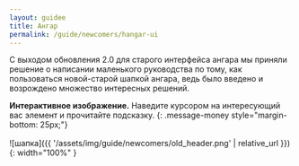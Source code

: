 ```yaml
---
layout: guidee
title: Ангар
permalink: /guide/newcomers/hangar-ui
---
```


С выходом обновления 2.0 для старого интерфейса ангара мы приняли решение о написании маленького руководства по тому, как пользоваться новой-старой шапкой ангара, ведь было введено и возрождено множество интересных решений.

**Интерактивное изображение.** Наведите курсором на интересующий вас элемент и прочитайте подсказку.
{: .message-money style="margin-bottom: 25px;"}

<main>
  <div>
    <span tooltip="Это ваш игровой никнейм, при нажатии на него открывается современное окно профиля. Ниже находится статус вашего аккаунта." flow="down" style="top: -7px; left: 90px; padding: 0.5em 2.67em;"></span>
  </div>
  <div>
    <span tooltip="Кнопка создания взвода переехала в подменю выбора типа боя. При нажатии на данную кнопку создается окно взвода. Для каждого режима создается соответствующее окно." flow="down" style="top: 13px;left: -2px;padding: 1.1em 4.2em;"></span>
  </div>
  <div>
    <span tooltip="Иконка вашего клана. При нажатии на нее открывается современное окно клана." flow="left" style=" top: -86px; left: 106px; padding: 0.5em 0.48em;"></span>
    <span tooltip="Кнопка боевого обучения. При нажатии вас переносит на страницу руководства по игре прямо в клиенте." flow="right" style="top: -72px; left: -254px; padding: 0.8em 1.48em;"></span>
    <span tooltip="Кнопка боевых задач. При нажатии открывает страницу 'задач' в ангаре." flow="right" style="top: -72px; left: -352px; padding: 0.8em 1.88em;"></span>
  </div>
</main>

<style>
 /* START TOOLTIP STYLES */
[tooltip] {
  position: relative; /* opinion 1 */
}

/* Applies to all tooltips */
[tooltip]::before,
[tooltip]::after {
  text-transform: none; /* opinion 2 */
  font-size: .9em; /* opinion 3 */
  line-height: 1;
  user-select: none;
  pointer-events: none;
  position: absolute;
  display: none;
  opacity: 0;
}
[tooltip]::before {
  content: '';
  border: 5px solid transparent; /* opinion 4 */
  z-index: 1001; /* absurdity 1 */
}
[tooltip]::after {
    content: attr(tooltip);
    font: 12px "robotoregular", "Arial Narrow", Arial, sans-serif;
    min-width: 23em;
    max-width: 23em;
    white-space: normal;
    overflow: hidden;
    text-overflow: ellipsis;
    padding: 1ch 1.5ch;
    border-radius: .3ch;
    box-shadow: 0 1em 2em -0.5em rgba(0, 0, 0, 0.35);
    background: #333;
    color: #fff;
    z-index: 1000;
}

/* Make the tooltips respond to hover */
[tooltip]:hover::before,
[tooltip]:hover::after {
  display: block;
}

/* don't show empty tooltips */
[tooltip='']::before,
[tooltip='']::after {
  display: none !important;
}

/* FLOW: UP */
[tooltip]:not([flow])::before,
[tooltip][flow^="up"]::before {
  bottom: 100%;
  border-bottom-width: 0;
  border-top-color: #333;
}
[tooltip]:not([flow])::after,
[tooltip][flow^="up"]::after {
  bottom: calc(100% + 5px);
}
[tooltip]:not([flow])::before,
[tooltip]:not([flow])::after,
[tooltip][flow^="up"]::before,
[tooltip][flow^="up"]::after {
  left: 50%;
  transform: translate(-50%, -.5em);
}

/* FLOW: DOWN */
[tooltip][flow^="down"]::before {
  top: 100%;
  border-top-width: 0;
  border-bottom-color: #333;
}
[tooltip][flow^="down"]::after {
  top: calc(100% + 5px);
}
[tooltip][flow^="down"]::before,
[tooltip][flow^="down"]::after {
  left: 50%;
  transform: translate(-50%, .5em);
}

/* FLOW: LEFT */
[tooltip][flow^="left"]::before {
  top: 50%;
  border-right-width: 0;
  border-left-color: #333;
  left: calc(0em - 5px);
  transform: translate(-.5em, -50%);
}
[tooltip][flow^="left"]::after {
  top: 50%;
  right: calc(100% + 5px);
  transform: translate(-.5em, -50%);
}

/* FLOW: RIGHT */
[tooltip][flow^="right"]::before {
  top: 50%;
  border-left-width: 0;
  border-right-color: #333;
  right: calc(0em - 5px);
  transform: translate(.5em, -50%);
}
[tooltip][flow^="right"]::after {
  top: 50%;
  left: calc(100% + 5px);
  transform: translate(.5em, -50%);
}

/* KEYFRAMES */
@keyframes tooltips-vert {
  to {
    opacity: .9;
    transform: translate(-50%, 0);
  }
}

@keyframes tooltips-horz {
  to {
    opacity: .9;
    transform: translate(0, -50%);
  }
}

/* FX All The Things */ 
[tooltip]:not([flow]):hover::before,
[tooltip]:not([flow]):hover::after,
[tooltip][flow^="up"]:hover::before,
[tooltip][flow^="up"]:hover::after,
[tooltip][flow^="down"]:hover::before,
[tooltip][flow^="down"]:hover::after {
  animation: tooltips-vert 300ms ease-out forwards;
}
[tooltip][flow^="left"]:hover::before,
[tooltip][flow^="left"]:hover::after,
[tooltip][flow^="right"]:hover::before,
[tooltip][flow^="right"]:hover::after {
  animation: tooltips-horz 300ms ease-out forwards;
}
/* UNRELATED to tooltips */
main {
  margin-bottom: -125px;
  display: flex;
  flex-direction: column;
  align-items: center;
  justify-content: center;
}
aside {
  flex: none;
  display: flex;
  align-items: center;
  justify-content: center;
  background: #49b293;
  color: #fff;
  padding: 1em;
}
main div {
  text-align: center;
  color: #353539;
}
main span {
  padding: .5em 1em;
  margin: .5em;
  display: inline-block;
}
</style>

![шапка]({{ '/assets/img/guide/newcomers/old_header.png' | relative_url }}){: width="100%" }